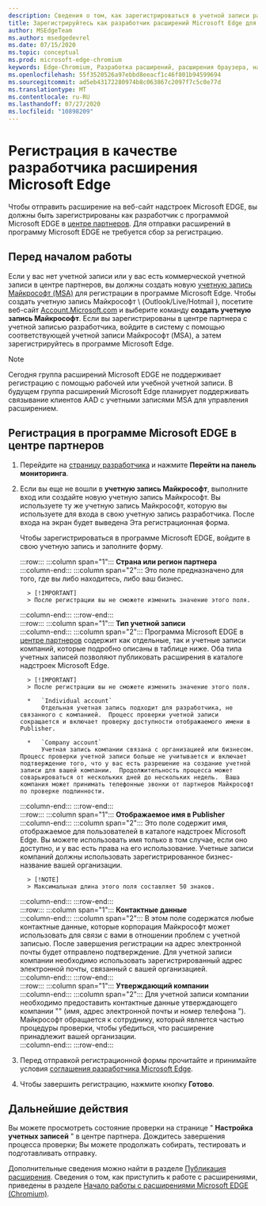 ```yaml
---
description: Сведения о том, как зарегистрироваться в учетной записи разработчика, чтобы опубликовать расширения в магазине надстроек Microsoft Edge.
title: Зарегистрируйтесь как разработчик расширений Microsoft Edge для публикации расширений
author: MSEdgeTeam
ms.author: msedgedevrel
ms.date: 07/15/2020
ms.topic: conceptual
ms.prod: microsoft-edge-chromium
keywords: Edge-Chromium, Разработка расширений, расширения браузера, надстройки, центр партнеров, разработчик
ms.openlocfilehash: 55f3520526a97ebbd8eeacf1c46f801b94599694
ms.sourcegitcommit: ad5eb43172280974b8c063867c2097f7c5c0e77d
ms.translationtype: MT
ms.contentlocale: ru-RU
ms.lasthandoff: 07/27/2020
ms.locfileid: "10898209"
---
```

# Регистрация в качестве разработчика расширения Microsoft Edge  

Чтобы отправить расширение на веб-сайт надстроек Microsoft EDGE, вы должны быть зарегистрированы как разработчик с программой Microsoft EDGE в [центре партнеров][MicrosoftPartnerCenter].  Для отправки расширений в программу Microsoft EDGE не требуется сбор за регистрацию.  

## Перед началом работы  

Если у вас нет учетной записи или у вас есть коммерческой учетной записи в центре партнеров, вы должны создать новую [учетную запись Майкрософт (MSA)][WindowsCommunityEverythingAboutMicrosoftAccounts] для регистрации в программе Microsoft Edge.  Чтобы создать учетную запись Майкрософт \ (Outlook/Live/Hotmail \), посетите веб-сайт [Account.Microsoft.com][MicrosoftAccount] и выберите команду **создать учетную запись Майкрософт**.  Если вы зарегистрированы в центре партнера с учетной записью разработчика, войдите в систему с помощью соответствующей учетной записи Майкрософт (MSA), а затем зарегистрируйтесь в программе Microsoft Edge.  

> [!NOTE]
> Сегодня группа расширений Microsoft EDGE не поддерживает регистрацию с помощью рабочей или учебной учетной записи.  В будущем группа расширений Microsoft Edge планирует поддерживать связывание клиентов AAD с учетными записями MSA для управления расширением.  

## Регистрация в программе Microsoft EDGE в центре партнеров  

1.  Перейдите на [страницу разработчика][MicrosoftPartnerCenter] и нажмите **Перейти на панель мониторинга**.  
1.  Если вы еще не вошли в **учетную запись Майкрософт**, выполните вход или создайте новую учетную запись Майкрософт.  Вы используете ту же учетную запись Майкрософт, которую вы используете для входа в свою учетную запись разработчика.  После входа на экран будет выведена Эта регистрационная форма.  
    
    Чтобы зарегистрироваться в программе Microsoft EDGE, войдите в свою учетную запись и заполните форму.  
    <!-- -->
    :::row:::
       :::column span="1":::
          **Страна или регион партнера**  
       :::column-end:::
       :::column span="2":::
          Это поле предназначено для того, где вы либо находитесь, либо ваш бизнес.  
          
          > [!IMPORTANT]
          > После регистрации вы не сможете изменить значение этого поля.  
       :::column-end:::
    :::row-end:::  
    :::row:::
       :::column span="1":::
          **Тип учетной записи**  
       :::column-end:::
       :::column span="2":::
          Программа Microsoft EDGE в [центре партнеров][MicrosoftPartnerCenter] содержит как отдельные, так и учетные записи компаний, которые подробно описаны в таблице ниже.  Оба типа учетных записей позволяют публиковать расширения в каталоге надстроек Microsoft Edge.  
          
          > [!IMPORTANT]
          > После регистрации вы не сможете изменить значение этого поля.  
          
          *   `Individual account`  
              Отдельная учетная запись подходит для разработчика, не связанного с компанией.  Процесс проверки учетной записи сокращается и включает проверку доступности отображаемого имени в Publisher.  

          *   `Company account`  
              Учетная запись компании связана с организацией или бизнесом.  Процесс проверки учетной записи больше не учитывается и включает подтверждение того, что у вас есть разрешение на создание учетной записи для вашей компании.  Продолжительность процесса может соварьироваться от нескольких дней до нескольких недель.  Ваша компания может принимать телефонные звонки от партнеров Майкрософт по проверке подлинности.  
       :::column-end:::
    :::row-end:::  
    :::row:::
       :::column span="1":::
          **Отображаемое имя в Publisher**  
       :::column-end:::
       :::column span="2":::
          Это поле содержит имя, отображаемое для пользователей в каталоге надстроек Microsoft Edge.  Вы можете использовать имя только в том случае, если оно доступно, и у вас есть права на его использование.  Учетные записи компаний должны использовать зарегистрированное бизнес-название вашей организации.  
          
          > [!NOTE]
          > Максимальная длина этого поля составляет 50 знаков.  
       :::column-end:::
    :::row-end:::  
    :::row:::
       :::column span="1":::
          **Контактные данные**  
       :::column-end:::
       :::column span="2":::
          В этом поле содержатся любые контактные данные, которые корпорация Майкрософт может использовать для связи с вами в отношении проблем с учетной записью.  После завершения регистрации на адрес электронной почты будет отправлено подтверждение.  Для учетной записи компании необходимо использовать зарегистрированный адрес электронной почты, связанный с вашей организацией.  
       :::column-end:::
    :::row-end:::  
    :::row:::
       :::column span="1":::
          **Утверждающий компании**  
       :::column-end:::
       :::column span="2":::
          Для учетной записи компании необходимо предоставить контактные данные утверждающего компании "" (имя, адрес электронной почты и номер телефона ").  Майкрософт обращается к сотруднику, который является частью процедуры проверки, чтобы убедиться, что расширение принадлежит вашей организации.  
       :::column-end:::
    :::row-end:::  
    <!-- -->
    <!--
    1.  The **Account country/region** field  
        
        This field is where you either live or your business is located.  
        
        > [!IMPORTANT]
        > After enrollment, you are not able to change the value of this field.  
        
    1.  The **Account type** field  
        
        The Microsoft Edge program in [Partner Center][MicrosoftPartnerCenter] offers both individual and company accounts, which are described in detail in the table that follows.  Both account types allow you to publish extensions to the Microsoft Edge add-ons catalog.  
        
        > [!IMPORTANT]
        > After enrollment, you are not able to change the value of this field.  
        
        | Individual account | Company account |  
        |:--- |:--- |  
        | Individual accounts are appropriate for developers not associated with a company.  | Company accounts are associated with organizations and businesses.  |  
        | The account verification process is shorter, and involves verifying that the publisher display name is available.  | The account verification process is longer, and involves confirmation that you are authorized to create the account for your company.  The duration of the process may range from a few days to a few weeks.  Your company may receive phone calls from Microsoft verification partners.  |  
        
    1.  The **Publisher display name** field  
        
        This field is the name shown to users in the Microsoft Edge add-ons catalog.  You may use a name only if it is available, and you have the rights to use it.  Company accounts must use the registered business name of your organization.  
        
        > [!NOTE]
        > The maximum length for this field is 50 characters.  
        
    1.  The **Contact details** field  
        
        Any contact information that Microsoft may use to contact you regarding any account issues.  After registration is complete, an email confirmation is sent to you.  Company accounts must use the registered email address associated with your organization.  
        
    1.  The **Company approver** field  
        
        For company accounts, provide the contact information \(name, email address, and phone number\) of your company approver.  Microsoft contacts the company approver specified as a part of the verification process to ensure that the extensions belong to your organization.  
        -->
1. Перед отправкой регистрационной формы прочитайте и принимайте условия [соглашения разработчика Microsoft Edge][MicrosoftAppDeveloperAgreement].  
1. Чтобы завершить регистрацию, нажмите кнопку **Готово**.  

## Дальнейшие действия  

Вы можете просмотреть состояние проверки на странице " **Настройка учетных записей** " в центре партнера.  Дождитесь завершения процесса проверки; Вы можете продолжать собирать, тестировать и подготавливать отправку.  

Дополнительные сведения можно найти в разделе [Публикация расширения][ExtensionsChromiumPublishExtension].  Сведения о том, как приступить к работе с расширениями, приведены в разделе [Начало работы с расширениями Microsoft EDGE (Chromium)][ExtensionsChromiumGettingStartedIndex].  

<!-- links -->  

[ExtensionsChromiumGettingStartedIndex]: ../getting-started/index.md "Начало работы с расширениями Microsoft EDGE (Chromium) | Документы Microsoft"  
[ExtensionsChromiumPublishExtension]:  ./publish-extension.md "Опубликовать расширение | Документы Microsoft"  

[MicrosoftAppDeveloperAgreement]:  /legal/windows/agreements/app-developer-agreement "Соглашение с разработчиком приложений | Документы Microsoft"  

[MicrosoftAccount]:  https://account.microsoft.com/account "Учетная запись Майкрософт"  

[MicrosoftPartnerCenter]:  https://partner.microsoft.com/dashboard/microsoftedge/public/login?ref=dd "Центр партнеров"  

[WindowsCommunityEverythingAboutMicrosoftAccounts]:  https://community.windows.com/stories/everything-you-need-to-know-about-microsoft-accounts "Microsoft (или MSA)"  